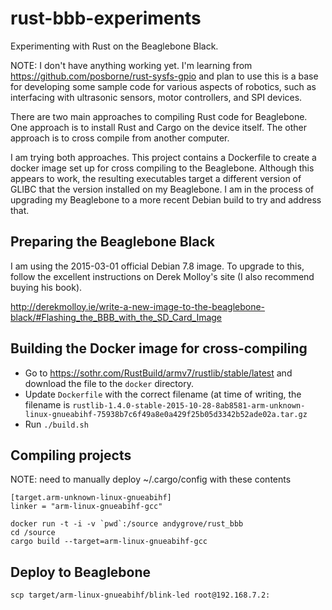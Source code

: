 # rust-bbb-experiments

Experimenting with Rust on the Beaglebone Black.

NOTE: I don't have anything working yet. I'm learning from https://github.com/posborne/rust-sysfs-gpio and plan to use this is a base for developing some sample code for various aspects of robotics, such as interfacing with ultrasonic sensors, motor controllers, and SPI devices.

There are two main approaches to compiling Rust code for Beaglebone. One approach is to install Rust and Cargo on the device itself. The other approach is to cross compile from another computer.

I am trying both approaches. This project contains a Dockerfile to create a docker image set up for cross compiling to the Beaglebone. Although this appears to work, the resulting executables target a different version of GLIBC that the version installed on my Beaglebone. I am in the process of upgrading my Beaglebone to a more recent Debian build to try and address that.

## Preparing the Beaglebone Black

I am using the 2015-03-01 official Debian 7.8 image. To upgrade to this, follow the excellent instructions on Derek Molloy's site (I also recommend buying his book).

http://derekmolloy.ie/write-a-new-image-to-the-beaglebone-black/#Flashing_the_BBB_with_the_SD_Card_Image

## Building the Docker image for cross-compiling

- Go to https://sothr.com/RustBuild/armv7/rustlib/stable/latest and download the file to the `docker` directory. 
- Update `Dockerfile` with the correct filename (at time of writing, the filename is `rustlib-1.4.0-stable-2015-10-28-8ab8581-arm-unknown-linux-gnueabihf-75938b7c6f49a8e0a429f25b05d3342b52ade02a.tar.gz`
- Run `./build.sh`

## Compiling projects

NOTE: need to manually deploy ~/.cargo/config with these contents

```
[target.arm-unknown-linux-gnueabihf]
linker = "arm-linux-gnueabihf-gcc"
```

```
docker run -t -i -v `pwd`:/source andygrove/rust_bbb
cd /source
cargo build --target=arm-linux-gnueabihf-gcc

```

## Deploy to Beaglebone

```
scp target/arm-linux-gnueabihf/blink-led root@192.168.7.2:
```

